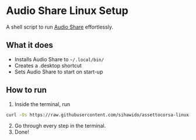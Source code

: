 # Audio Share Linux Setup
A shell script to run [Audio Share](https://github.com/mkckr0/audio-share) effortlessly.

## What it does
- Installs Audio Share to `~/.local/bin/`
- Creates a .desktop shortcut
- Sets Audio Share to start on start-up

## How to run
1. Inside the terminal, run
```bash
curl -Os https://raw.githubusercontent.com/sihawido/assettocorsa-linux-setup/main/assettocorsa-linux-setup.sh && bash assettocorsa-linux-setup.sh
```
2. Go through every step in the terminal.
3. Done!

